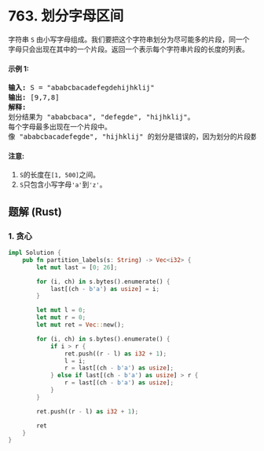 # 763. 划分字母区间
字符串 ```S``` 由小写字母组成。我们要把这个字符串划分为尽可能多的片段，同一个字母只会出现在其中的一个片段。返回一个表示每个字符串片段的长度的列表。

#### 示例 1:
<pre>
<strong>输入:</strong> S = "ababcbacadefegdehijhklij"
<strong>输出:</strong> [9,7,8]
<strong>解释:</strong>
划分结果为 "ababcbaca", "defegde", "hijhklij"。
每个字母最多出现在一个片段中。
像 "ababcbacadefegde", "hijhklij" 的划分是错误的，因为划分的片段数较少。
</pre>

#### 注意:
1. ```S```的长度在```[1, 500]```之间。
2. ```S```只包含小写字母```'a'```到```'z'```。

## 题解 (Rust)

### 1. 贪心
```Rust
impl Solution {
    pub fn partition_labels(s: String) -> Vec<i32> {
        let mut last = [0; 26];

        for (i, ch) in s.bytes().enumerate() {
            last[(ch - b'a') as usize] = i;
        }

        let mut l = 0;
        let mut r = 0;
        let mut ret = Vec::new();

        for (i, ch) in s.bytes().enumerate() {
            if i > r {
                ret.push((r - l) as i32 + 1);
                l = i;
                r = last[(ch - b'a') as usize];
            } else if last[(ch - b'a') as usize] > r {
                r = last[(ch - b'a') as usize];
            }
        }

        ret.push((r - l) as i32 + 1);

        ret
    }
}
```
